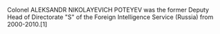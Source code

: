 Colonel ALEKSANDR NIKOLAYEVICH POTEYEV was the former Deputy Head of Directorate "S" of the Foreign Intelligence Service (Russia) from 2000-2010.[1]
